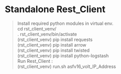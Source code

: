 # Standalone Rest_Client 

> Install required python modules in virtual env.<br />
> cd rst_client_venv/ <br />
> . rst_client_venv/bin/activate <br />
> (rst_client_venv)  pip install requests <br />
> (rst_client_venv)  pip install arrow <br />
> (rst_client_venv)  pip install twisted <br />
> (rst_client_venv)  pip install python-logstash <br />
> Run Rest_Client : <br/>
> (rst_client_venv)  run.sh asfv16_volt_IP_Address  <br />

